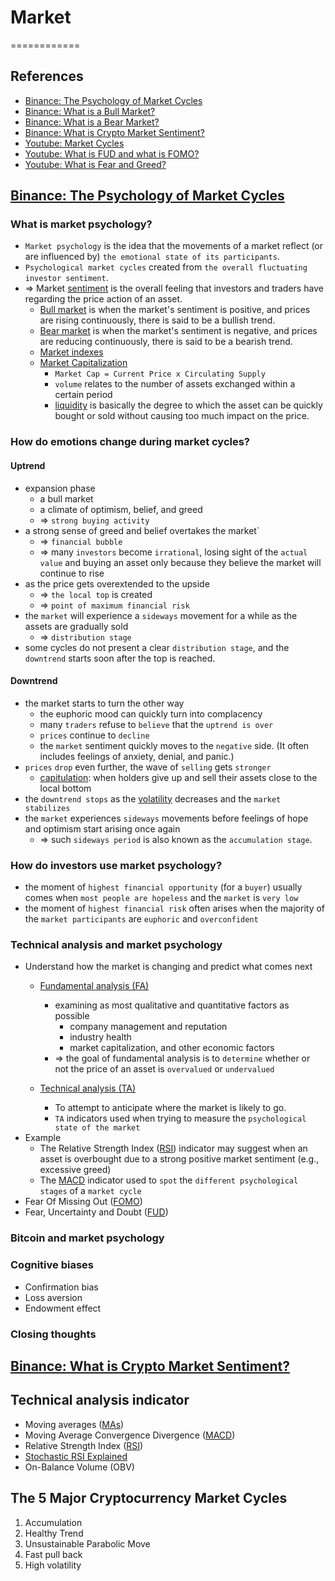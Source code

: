 # Market
============

## References

- [Binance: The Psychology of Market Cycles](https://academy.binance.com/en/articles/the-psychology-of-market-cycles)
- [Binance: What is a Bull Market?](https://academy.binance.com/en/articles/what-is-a-bull-market)
- [Binance: What is a Bear Market?](https://academy.binance.com/en/articles/what-is-a-bear-market)
- [Binance: What is Crypto Market Sentiment?](https://academy.binance.com/en/articles/what-is-crypto-market-sentiment)
- [Youtube: Market Cycles](https://www.youtube.com/watch?v=_I6_8nN3IX8)
- [Youtube: What is FUD and what is FOMO?](https://www.youtube.com/watch?v=dasfUZXrMqQ)
- [Youtube: What is Fear and Greed?](https://www.youtube.com/watch?v=uU2GAn-s2OE)

## [Binance: The Psychology of Market Cycles](https://academy.binance.com/en/articles/the-psychology-of-market-cycles)

### What is market psychology?

- `Market psychology` is the idea that the movements of a market reflect (or are influenced by) `the emotional state of its participants`.
- `Psychological market cycles` created from `the overall fluctuating investor sentiment`.
- => Market [sentiment](https://academy.binance.com/en/glossary/sentiment) is the overall feeling that investors and traders have regarding the price action of an asset.
  - [Bull market](https://academy.binance.com/en/glossary/bull-market) is when the market's sentiment is positive, and prices are rising continuously, there is said to be a bullish trend.
  - [Bear market](https://academy.binance.com/en/glossary/bear-market) is when the market's sentiment is negative, and prices are reducing continuously, there is said to be a bearish trend.
  - [Market indexes](https://academy.binance.com/en/glossary/index)
  - [Market Capitalization](https://academy.binance.com/en/glossary/market-capitalization)
    - `Market Cap = Current Price x Circulating Supply`
    - `volume` relates to the number of assets exchanged within a certain period
    - [liquidity](https://academy.binance.com/en/articles/liquidity-explained) is basically the degree to which the asset can be quickly bought or sold without causing too much impact on the price. 

### How do emotions change during market cycles?

#### Uptrend

- expansion phase
  - a bull market
  - a climate of optimism, belief, and greed
  - => `strong buying activity`
- a strong sense of greed and belief overtakes the market`
  - => `financial bubble`
  - => many `investors` become `irrational`, losing sight of the `actual value` and buying an asset only because they believe the market will continue to rise
- as the price gets overextended to the upside
  - => `the local top` is created
  - => `point of maximum financial risk`
- the `market` will experience a `sideways` movement for a while as the assets are gradually sold
  - => `distribution stage`
- some cycles do not present a clear `distribution stage`, and the `downtrend` starts soon after the top is reached.

#### Downtrend

- the market starts to turn the other way
  - the euphoric mood can quickly turn into complacency
  - many `traders` refuse to `believe` that the `uptrend is over`
  - `prices` continue to `decline`
  - the `market` sentiment quickly moves to the `negative` side. (It often includes feelings of anxiety, denial, and panic.)
- `prices` `drop` even further, the wave of `selling` gets `stronger`
  - [capitulation](https://academy.binance.com/en/glossary/capitulation): when holders give up and sell their assets close to the local bottom
- the `downtrend stops` as the [volatility](https://academy.binance.com/en/glossary/volatility) decreases and the `market stabilizes`
- the `market` experiences `sideways` movements before feelings of hope and optimism start arising once again
  - => such `sideways period` is also known as the `accumulation stage`.


### How do investors use market psychology?

- the moment of `highest financial opportunity` (for a `buyer`) usually comes when `most people are hopeless` and the `market` is `very low`
- the moment of `highest financial risk` often arises when the majority of the `market participants` are `euphoric` and `overconfident`


### Technical analysis and market psychology

- Understand how the market is changing and predict what comes next
  - [Fundamental analysis (FA)](https://academy.binance.com/en/glossary/fundamental-analysis)
    - examining as most qualitative and quantitative factors as possible
      - company management and reputation
      - industry health
      - market capitalization, and other economic factors
    - => the goal of fundamental analysis is to `determine` whether or not the price of an asset is `overvalued` or `undervalued`

  - [Technical analysis (TA)](https://academy.binance.com/en/articles/what-is-technical-analysis)
    - To attempt to anticipate where the market is likely to go.
    - `TA` indicators used when trying to measure the `psychological state of the market`
- Example
  - The Relative Strength Index ([RSI](https://academy.binance.com/en/articles/what-is-the-rsi-indicator)) indicator may suggest when an asset is overbought due to a strong positive market sentiment (e.g., excessive greed)
  - The [MACD](https://academy.binance.com/en/articles/macd-indicator-explained) indicator used to `spot` the `different psychological stages` of a `market cycle`
- Fear Of Missing Out ([FOMO](https://academy.binance.com/en/glossary/fear-of-missing-out))
- Fear, Uncertainty and Doubt ([FUD](https://academy.binance.com/en/glossary/fear-uncertainty-and-doubt))

### Bitcoin and market psychology

### Cognitive biases

- Confirmation bias
- Loss aversion
- Endowment effect

### Closing thoughts

## [Binance: What is Crypto Market Sentiment?](https://academy.binance.com/en/articles/what-is-crypto-market-sentiment)

## Technical analysis indicator

- Moving averages ([MAs](https://academy.binance.com/en/articles/moving-averages-explained))
- Moving Average Convergence Divergence ([MACD](https://academy.binance.com/en/articles/macd-indicator-explained))
- Relative Strength Index ([RSI](https://academy.binance.com/en/articles/what-is-the-rsi-indicator))
- [Stochastic RSI Explained](https://academy.binance.com/en/articles/stochastic-rsi-explained)
- On-Balance Volume (OBV)

## The 5 Major Cryptocurrency Market Cycles

1. Accumulation
2. Healthy Trend
3. Unsustainable Parabolic Move
4. Fast pull back
5. High volatility
